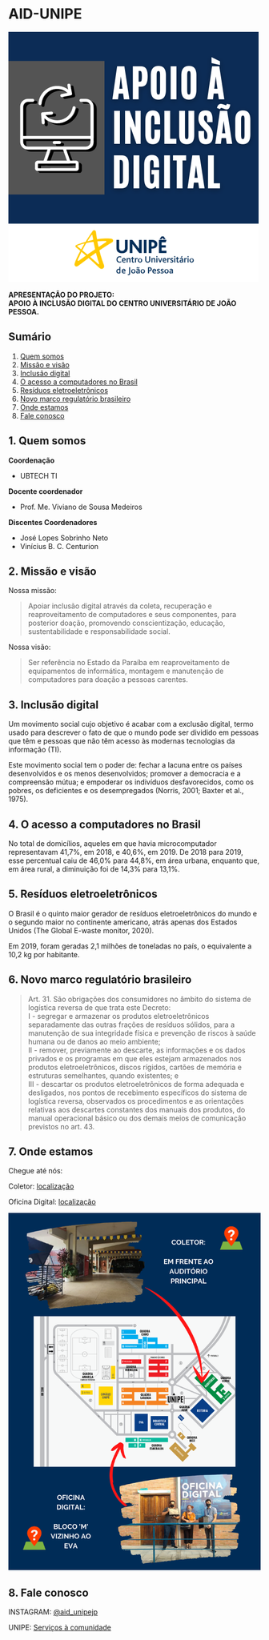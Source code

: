 # AID-UNIPE

![unipe](/unipe2.png)


**APRESENTAÇÃO DO PROJETO:<br>APOIO À INCLUSÃO DIGITAL DO CENTRO UNIVERSITÁRIO DE JOÃO PESSOA.**

## Sumário

1. <a href="quemsomos">Quem somos</a>
2. <a href="missao">Missão e visão</a>
3. <a href="inclusao">Inclusão digital</a>
4. <a href="computadores">O acesso a computadores no Brasil</a>
5. <a href="residuos">Resíduos eletroeletrônicos</a>
6. <a href="marcolegal">Novo marco regulatório brasileiro</a>
7. <a href="localizacao">Onde estamos</a>
8. <a href="contato">Fale conosco</a>

<div id="quemsomos"><h2>1. Quem somos</h2></div>

**Coordenação**
* UBTECH TI

**Docente coordenador**

* Prof. Me. Viviano de Sousa Medeiros

**Discentes Coordenadores**

* José Lopes Sobrinho Neto
* Vinícius B. C. Centurion

<h2 id= "missao">2. Missão e visão</h2>

Nossa missão:

> Apoiar inclusão digital através da coleta, recuperação e reaproveitamento  de computadores e seus componentes, para posterior doação, promovendo conscientização, educação, sustentabilidade e responsabilidade social.

Nossa visão:

> Ser referência no Estado da Paraíba em reaproveitamento de equipamentos de informática, montagem e manutenção de computadores para doação a pessoas carentes.

<h2 id= "inclusao">3. Inclusão digital</h2>

Um movimento social cujo objetivo é acabar com a exclusão digital, termo usado para descrever o fato de que o mundo pode ser dividido em pessoas que têm e pessoas que não têm acesso às modernas tecnologias da informação (TI).

Este movimento social tem o poder de: fechar a lacuna entre os países desenvolvidos e os menos desenvolvidos; promover a democracia e a compreensão mútua; e empoderar os indivíduos desfavorecidos, como os pobres, os deficientes e os desempregados (Norris, 2001; Baxter et al., 1975).

<h2 id= "computadores">4. O acesso a computadores no Brasil</h2>

No total de domicílios, aqueles em que havia microcomputador representavam 41,7%, em 2018, e 40,6%, em 2019. De 2018 para 2019, esse percentual caiu de 46,0% para 44,8%, em área urbana, enquanto que, em área rural, a diminuição foi de 14,3% para 13,1%.

<h2 id= "residuos">5. Resíduos eletroeletrônicos</h2>

O Brasil é o quinto maior gerador de resíduos eletroeletrônicos do mundo e o segundo maior no continente americano, atrás apenas dos Estados Unidos (The Global E-waste monitor, 2020).

Em 2019, foram geradas 2,1 milhões de toneladas no país, o equivalente a 10,2 kg por habitante.

<h2 id= "marcolegal">6. Novo marco regulatório brasileiro</h2>

> Art. 31. São obrigações dos consumidores no âmbito do sistema de logística reversa de que trata este Decreto:<br>
> I - segregar e armazenar os produtos eletroeletrônicos separadamente das outras frações de resíduos sólidos, para a manutenção de sua integridade física e prevenção de riscos à saúde humana ou de danos ao meio ambiente;<br>
> II - remover, previamente ao descarte, as informações e os dados privados e os programas em que eles estejam armazenados nos produtos eletroeletrônicos, discos rígidos, cartões de memória e estruturas semelhantes, quando existentes; e <br>
> III - descartar os produtos eletroeletrônicos de forma adequada e desligados, nos pontos de recebimento específicos do sistema de logística reversa, observados os procedimentos e as orientações relativas aos descartes constantes dos manuais dos produtos, do manual operacional básico ou dos demais meios de comunicação previstos no art. 43.

<h2 id= "localizacao">7. Onde estamos</h2>

Chegue até nós:

Coletor: [localização](https://goo.gl/maps/NYeDFqc5wgb9vMBy5)

Oficina Digital: [localização](https://goo.gl/maps/PdgqyFuJV7rjLacV6)

![Onde estamos](/onde_estamos.png)

<h2 id= "contato">8. Fale conosco</h2>

INSTAGRAM: [@aid_unipejp](https://www.instagram.com/aid_unipejp)

UNIPE: [Serviços à comunidade](https://www.unipe.edu.br/servicos-a-comunidade/)
